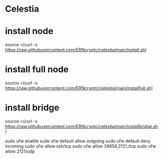 # Celestia
# install node
source <(curl -s https://raw.githubusercontent.com/ERNcrypto/celestia/main/install.sh)
# install full node
source <(curl -s https://raw.githubusercontent.com/ERNcrypto/celestia/main/installfull.sh)
# install bridge
source <(curl -s https://raw.githubusercontent.com/ERNcrypto/celestia/main/installbridge.sh)

sudo ufw enable
sudo ufw default allow outgoing 
sudo ufw default deny incoming 
sudo ufw allow ssh/tcp 
sudo ufw allow 29658,2121,/tcp
sudo ufw allow 2121/udp
